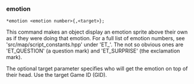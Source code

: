 ### emotion
```
*emotion <emotion number>{,<target>};
```

This command makes an object display an emotion sprite above their own as
if they were doing that emotion. For a full list of emotion numbers,
see 'src/map/script_constants.hpp' under 'ET_'. The not so obvious ones are 'ET_QUESTION'
(a question mark) and 'ET_SURPRISE' (the exclamation mark).

The optional target parameter specifies who will get the emotion on top of
their head. Use the target Game ID (GID).
